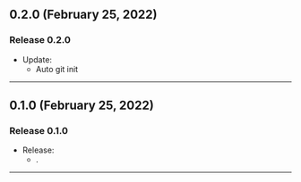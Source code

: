 ## 0.2.0 (February 25, 2022)

### Release 0.2.0

- Update:
  - Auto git init

---

## 0.1.0 (February 25, 2022)

### Release 0.1.0

- Release:
  - .

---
